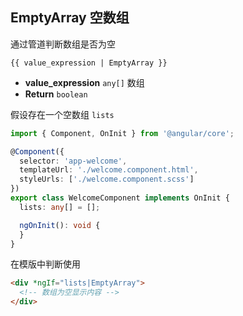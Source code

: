 ## EmptyArray 空数组

通过管道判断数组是否为空

```
{{ value_expression | EmptyArray }}
```

- **value_expression** `any[]` 数组
- **Return** `boolean`

假设存在一个空数组 `lists`

```typescript
import { Component, OnInit } from '@angular/core';

@Component({
  selector: 'app-welcome',
  templateUrl: './welcome.component.html',
  styleUrls: ['./welcome.component.scss']
})
export class WelcomeComponent implements OnInit {
  lists: any[] = [];

  ngOnInit(): void {
  }
}

```

在模版中判断使用

```html
<div *ngIf="lists|EmptyArray">
  <!-- 数组为空显示内容 -->
</div>
```
